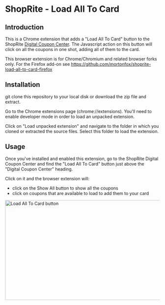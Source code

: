 # ShopRite - Load All To Card

## Introduction

This is a Chrome extension that adds a "Load All To Card" button to the ShopRite [Digital Coupon Center](https://www.shoprite.com/sm/planning/rsid/538/digital-coupon?cfrom=homenavigation). The Javascript action on this button will click on all the coupons in one shot, adding all of them to the card.

This browser extension is for Chrome/Chromium and related browser forks only. For the Firefox add-on see <https://github.com/mortonfox/shoprite-load-all-to-card-firefox>

## Installation

git clone this repository to your local disk or download the zip file and extract.

Go to the Chrome extensions page (chrome://extensions). You'll need to enable developer mode in order to load an unpacked extension.

Click on "Load unpacked extension" and navigate to the folder in which you cloned or extracted the source files. Select this folder to load the extension.

## Usage

Once you've installed and enabled this extension, go to the ShopRite Digital Coupon Center and find the "Load All To Card" button just above the "Digital Coupon Center" heading.

Click on it and the browser extension will:

* click on the Show All button to show all the coupons
* click on coupons that are available to load to add them to your card

<img width="800" height="325" alt="Load All To Card button" src="https://github.com/user-attachments/assets/97b753af-b5d5-4130-a670-99724a19bf41" />
